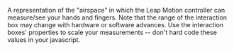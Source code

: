 A representation of the "airspace" in which the Leap Motion controller can measure/see your hands and fingers. Note that the range of the interaction box may change with hardware or software advances. Use the interaction boxes' properties to scale your measurements -- don't hard code these values in your javascript.